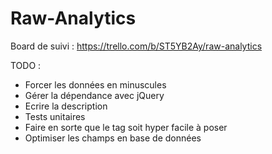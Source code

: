 Raw-Analytics
=============
Board de suivi : https://trello.com/b/ST5YB2Ay/raw-analytics

TODO :
- Forcer les données en minuscules
- Gérer la dépendance avec jQuery
- Ecrire la description
- Tests unitaires
- Faire en sorte que le tag soit hyper facile à poser
- Optimiser les champs en base de données
